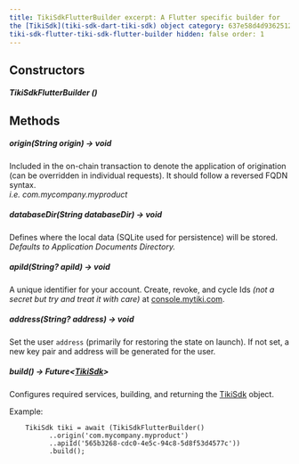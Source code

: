 ```yaml
---
title: TikiSdkFlutterBuilder excerpt: A Flutter specific builder for
the [TikiSdk](tiki-sdk-dart-tiki-sdk) object category: 637e58d4d9362512a6fd7451 slug:
tiki-sdk-flutter-tiki-sdk-flutter-builder hidden: false order: 1
---
```


## Constructors

##### TikiSdkFlutterBuilder ()

## Methods

##### origin(String origin) &#8594; void

Included in the on-chain transaction to denote the application of origination (can be overridden in
individual requests). It should follow a reversed FQDN syntax.  
_i.e. com.mycompany.myproduct_

##### databaseDir(String databaseDir) &#8594; void

Defines where the local data (SQLite used for persistence) will be stored.  
_Defaults to Application Documents Directory._

##### apiId(String? apiId) &#8594; void

A unique identifier for your account. Create, revoke, and cycle Ids _(not a secret but try and treat
it with care)_ at [console.mytiki.com](https://console.mytiki.com).

##### address(String? address) &#8594; void

Set the user `address` (primarily for restoring the state on launch). If not set, a new key pair and
address will be generated for the user.

##### build() &#8594; Future&lt;[TikiSdk](tiki-sdk-dart-tiki-sdk)>

Configures required services, building, and returning the [TikiSdk]() object.

Example:

```
    TikiSdk tiki = await (TikiSdkFlutterBuilder()
          ..origin('com.mycompany.myproduct')
          ..apiId('565b3268-cdc0-4e5c-94c8-5d8f53d4577c'))
          .build();
```

















